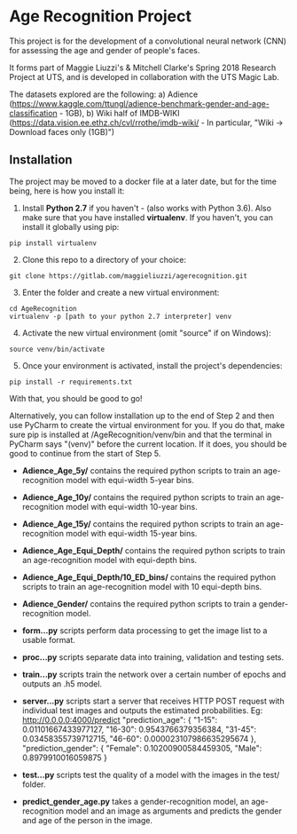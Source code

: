 # Age Recognition Project

This project is for the development of a convolutional neural network (CNN) for assessing the age and gender of people's faces.

It forms part of Maggie Liuzzi's & Mitchell Clarke's Spring 2018 Research Project at UTS, and is developed in collaboration with the UTS Magic Lab.

The datasets explored are the following: a) Adience (https://www.kaggle.com/ttungl/adience-benchmark-gender-and-age-classification - 1GB), 
     b) Wiki half of IMDB-WIKI (https://data.vision.ee.ethz.ch/cvl/rrothe/imdb-wiki/ - In particular, "Wiki -> Download faces only (1GB)")
    




## Installation

The project may be moved to a docker file at a later date, but for the time being, here is how you install it:

1. Install **Python 2.7** if you haven't - (also works with Python 3.6). Also make sure that you have installed **virtualenv**. If you haven't, you can install it globally using pip:

```shell
pip install virtualenv
```

2. Clone this repo to a directory of your choice:

```shell
git clone https://gitlab.com/maggieliuzzi/agerecognition.git
```

3. Enter the folder and create a new virtual environment:

```
cd AgeRecognition
virtualenv -p [path to your python 2.7 interpreter] venv
```

4. Activate the new virtual environment (omit "source" if on Windows):

```shell
source venv/bin/activate
```

5. Once your environment is activated, install the project's dependencies:

```shell
pip install -r requirements.txt
```

With that, you should be good to go!

Alternatively, you can follow installation up to the end of Step 2 and then use PyCharm to create the virtual environment for you. If you do that, make sure pip is installed at /AgeRecognition/venv/bin and that the terminal in PyCharm says "(venv)" before the current location. If it does, you should be good to continue from the start of Step 5.



* **Adience_Age_5y/** contains the required python scripts to train an age-recognition model with equi-width 5-year bins.
* **Adience_Age_10y/** contains the required python scripts to train an age-recognition model with equi-width 10-year bins.
* **Adience_Age_15y/** contains the required python scripts to train an age-recognition model with equi-width 15-year bins.
* **Adience_Age_Equi_Depth/** contains the required python scripts to train an age-recognition model with equi-depth bins.
* **Adience_Age_Equi_Depth/10_ED_bins/** contains the required python scripts to train an age-recognition model with 10 equi-depth bins.

* **Adience_Gender/** contains the required python scripts to train a gender-recognition model.


* **form...py** scripts perform data processing to get the image list to a usable format.
* **proc...py** scripts separate data into training, validation and testing sets.
* **train...py** scripts train the network over a certain number of epochs and outputs an .h5 model.
* **server...py** scripts start a server that receives HTTP POST request with individual test images and outputs the estimated probabilities. 
Eg: http://0.0.0.0:4000/predict
"prediction_age": {
    "1-15": 0.01101667433977127,
    "16-30": 0.9543766379356384,
    "31-45": 0.03458355739712715,
    "46-60": 0.000023107986635295674
},
"prediction_gender": {
    "Female": 0.10200900584459305,
    "Male": 0.8979910016059875
}

* **test...py** scripts test the quality of a model with the images in the test/ folder.

* **predict_gender_age.py** takes a gender-recognition model, an age-recognition model and an image as arguments and predicts the gender and age of the person in the image.
